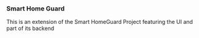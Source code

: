 ### Smart Home Guard
This is an extension of the Smart HomeGuard Project featuring the UI and part of its backend
